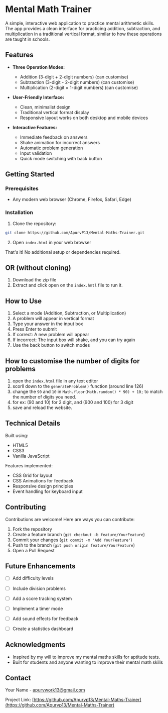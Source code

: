 # Mental Math Trainer

A simple, interactive web application to practice mental arithmetic skills. The app provides a clean interface for practicing addition, subtraction, and multiplication in a traditional vertical format, similar to how these operations are taught in schools.


## Features

- **Three Operation Modes:**
  - Addition (3-digit + 2-digit numbers) (can customise)
  - Subtraction (3-digit - 2-digit numbers) (can customise)
  - Multiplication (2-digit × 1-digit numbers) (can customise)

- **User-Friendly Interface:**
  - Clean, minimalist design
  - Traditional vertical format display
  - Responsive layout works on both desktop and mobile devices

- **Interactive Features:**
  - Immediate feedback on answers
  - Shake animation for incorrect answers
  - Automatic problem generation
  - Input validation
  - Quick mode switching with back button


## Getting Started

### Prerequisites
- Any modern web browser (Chrome, Firefox, Safari, Edge)

### Installation

1. Clone the repository:
```bash
git clone https://github.com/ApurvP13/Mental-Maths-Trainer.git
```

2. Open `index.html` in your web browser

That's it! No additional setup or dependencies required.

## OR (without cloning)
1. Download the zip file
2. Extract and click open on the `index.hmtl` file to run it.

## How to Use

1. Select a mode (Addition, Subtraction, or Multiplication)
2. A problem will appear in vertical format
3. Type your answer in the input box
4. Press Enter to submit
5. If correct: A new problem will appear
6. If incorrect: The input box will shake, and you can try again
7. Use the back button to switch modes

## How to customise the number of digits for problems
1. open the `index.html` file in any text editor
2. scorll down to the `generateProblem()` function (around line 126)
3. change the `90` and `10` in `Math.floor(Math.random() * 90) + 10;` to match the number of digits you need.
4. for ex: (90 and 10) for 2 digit, and (900 and 100) for 3 digit
5. save and reload the website.

## Technical Details

Built using:
- HTML5
- CSS3
- Vanilla JavaScript

Features implemented:
- CSS Grid for layout
- CSS Animations for feedback
- Responsive design principles
- Event handling for keyboard input

## Contributing

Contributions are welcome! Here are ways you can contribute:

1. Fork the repository
2. Create a feature branch (`git checkout -b feature/YourFeature`)
3. Commit your changes (`git commit -m 'Add YourFeature'`)
4. Push to the branch (`git push origin feature/YourFeature`)
5. Open a Pull Request

## Future Enhancements

- [ ] Add difficulty levels
- [ ] Include division problems
- [ ] Add a score tracking system
- [ ] Implement a timer mode
- [ ] Add sound effects for feedback
- [ ] Create a statistics dashboard


## Acknowledgments

- Inspired by my will to improve my mental maths skills for aptitude tests.
- Built for students and anyone wanting to improve their mental math skills

## Contact

Your Name - [apurvwork13@gmail.com](mailto:apurvwork13@example.com)

Project Link: [https://github.com/Apurvp13/Mental-Maths-Trainer](https://github.com/Apurvp13/Mental-Maths-Trainer)

